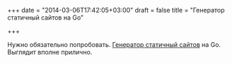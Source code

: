 +++
date = "2014-03-06T17:42:05+03:00"
draft = false
title = "Генератор статичный cайтов на Go"

+++

<p>Нужно обязательно попробовать. <a href="http://hugo.spf13.com/">Генератор статичный cайтов</a> на Go. Выглядит вполне прилично.</p>

